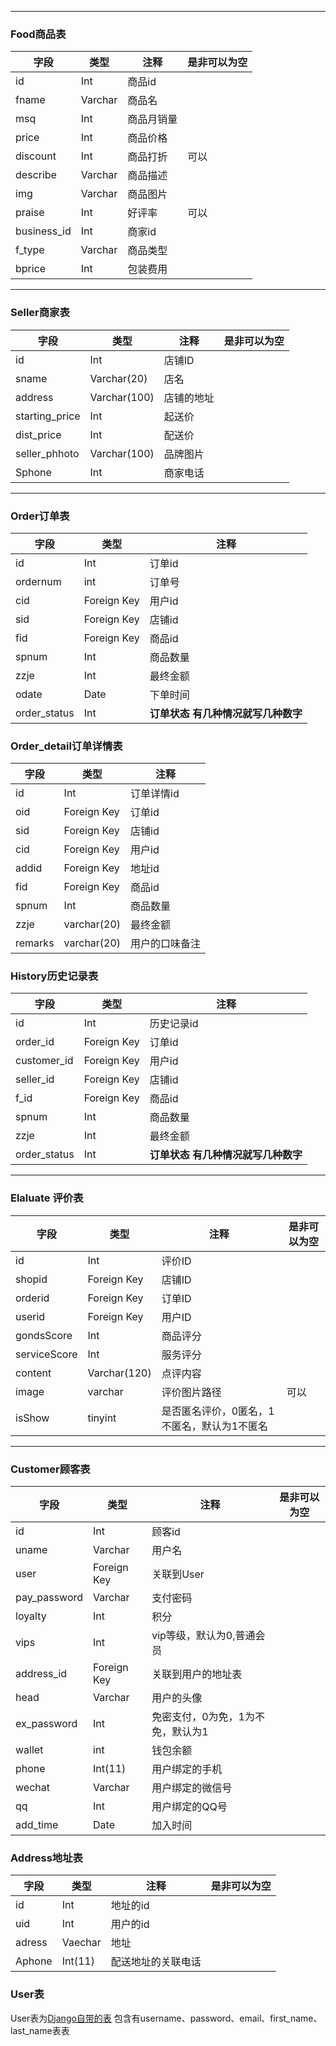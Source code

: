 ********************
### Food商品表

|字段|类型|注释|是非可以为空|
|-|-|-|-|
|id|Int|商品id||
|fname|Varchar|商品名||
|msq|Int|商品月销量||
|price|Int|商品价格||
|discount|Int|商品打折|可以|
|describe|Varchar|商品描述||
|img|Varchar|商品图片||
|praise|Int|好评率|可以|
|business_id|Int|商家id||
|f_type|Varchar|商品类型||
|bprice|Int|包装费用||

*********************
### Seller商家表

|字段|类型|注释|是非可以为空|
|-|-|-|-|
|id|Int|店铺ID||
|sname|Varchar(20)|店名||
|address|Varchar(100)|店铺的地址||
|starting_price|Int|起送价||
|dist_price|Int|配送价||
|seller_phhoto|Varchar(100)|品牌图片||
|Sphone|Int|商家电话||

*********************
### Order订单表

|字段|类型|注释|
|-|-|-|
|id|Int|订单id|
|ordernum|int|订单号|
|cid|Foreign Key|用户id|
|sid|Foreign Key|店铺id|
|fid|Foreign Key|商品id|
|spnum|Int|商品数量|
|zzje|Int|最终金额|
|odate|Date|下单时间|
|order_status|Int|**订单状态      有几种情况就写几种数字**|


### Order_detail订单详情表

|字段|类型|注释|
|-|-|-|
|id|Int|订单详情id|
|oid|Foreign Key|订单id|
|sid|Foreign Key|店铺id|
|cid|Foreign Key|用户id|
|addid|Foreign Key|地址id|
|fid|Foreign Key|商品id|
|spnum|Int|商品数量|
|zzje|varchar(20)|最终金额|
|remarks|varchar(20)|用户的口味备注|


### History历史记录表

|字段|类型|注释|
|-|-|-|
|id|Int|历史记录id|
|order_id|Foreign Key|订单id|
|customer_id|Foreign Key|用户id|
|seller_id|Foreign Key|店铺id|
|f_id|Foreign Key|商品id|
|spnum|Int|商品数量|
|zzje|Int|最终金额|
|order_status|Int|**订单状态      有几种情况就写几种数字**|


*************************
### Elaluate 评价表

|字段|类型|注释|是非可以为空|
|-|-|-|-|
|id|Int|评价ID||
|shopid|Foreign Key|店铺ID||
|orderid|Foreign Key|订单ID||
|userid|Foreign Key|用户ID||
|gondsScore|Int|商品评分||
|serviceScore|Int|服务评分||
|content|Varchar(120)|点评内容||
|image|varchar|评价图片路径|可以|
|isShow|tinyint|是否匿名评价，0匿名，1不匿名，默认为1不匿名||

************************
### Customer顾客表

|字段|类型|注释|是非可以为空|
|-|-|-|-|
|id|Int|顾客id||
|uname|Varchar|用户名||
|user|Foreign Key|关联到User||
|pay_password|Varchar|支付密码||
|loyalty|Int|积分||
|vips|Int|vip等级，默认为0,普通会员||
|address_id|Foreign Key|关联到用户的地址表||
|head|Varchar|用户的头像||
|ex_password|Int|免密支付，0为免，1为不免，默认为1||
|wallet|int|钱包余额||
|phone|Int(11)|用户绑定的手机||
|wechat|Varchar|用户绑定的微信号||
|qq|Int|用户绑定的QQ号||
|add_time|Date|加入时间||

### Address地址表

|字段|类型|注释|是非可以为空|
|-|-|-|-|
|id|Int|地址的id||
|uid|Int|用户的id||
|adress|Vaechar|地址||
|Aphone|Int(11)|配送地址的关联电话||

### User表
User表为[Django自带的表](https://docs.djangoproject.com/en/2.1/topics/auth/default/#user-objects)
包含有username、password、email、first_name、last_name表表
